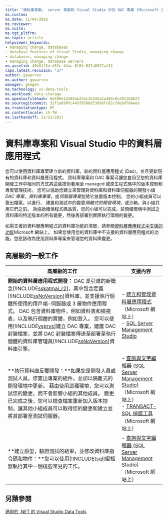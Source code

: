 ```yaml
---
title: "資料庫專案、 server 專案和 Visual Studio 中的 DAC 專案 |Microsoft 文件"
ms.custom: 
ms.date: 11/04/2016
ms.reviewer: 
ms.suite: 
ms.tgt_pltfrm: 
ms.topic: article
helpviewer_keywords:
- managing change, databases
- database features of Visual Studio, managing change
- databases, managing change
- managing change, database servers
ms.assetid: 40b51f5a-d52c-44ac-8f84-037a0917af33
caps.latest.revision: "37"
author: gewarren
ms.author: gewarren
manager: ghogen
ms.technology: vs-data-tools
ms.workload: data-storage
ms.openlocfilehash: 8e599e1d309ab254c2b2d5a3a490c0cd912b8823
ms.sourcegitcommit: 32f1a690fc445f9586d53698fc82c7debd784eeb
ms.translationtype: MT
ms.contentlocale: zh-TW
ms.lasthandoff: 12/22/2017
---
```

# <a name="database-projects-and-data-tier-applications-in-visual-studio"></a>資料庫專案和 Visual Studio 中的資料層應用程式  
您可以使用資料庫專案建立新的資料庫，新的資料層應用程式 (Dac)，並且更新現有的資料庫和資料層應用程式。 資料庫專案和 DAC 專案可讓您套用至您的資料庫開發工作中相同的方式將這些技術套用至 managed 或原生程式碼中的版本控制和專案管理技術。 您可以協助您建立來管理對資料庫和資料庫伺服器的開發小組*DAC 專案*，*資料庫專案*，或*伺服器專案*並將它放置版本控制。 您的小組成員可以簽出檔案，以進行、 建置和測試中的變更*隔離式的開發環境*，或沙箱，與小組共用它們之前。 為協助確保程式碼品質，您的小組可以完成，並預備環境中測試之資料庫的特定版本的所有變更，然後再部署到實際執行環境的變更。  
  
如需支援的資料層應用程式的資料庫功能的清單，請參閱[資料層應用程式中支援的功能](http://go.microsoft.com/fwlink/?LinkId=164239)Microsoft 網站上。 如果您使用您的資料庫中不支援的資料層應用程式的功能，您應該改為使用資料庫專案來管理您的資料庫變更。  
  
## <a name="common-high-level-tasks"></a>高層級的一般工作  
  
|高層級的工作|支援內容|  
|----------------------|------------------------|  
|**開始的資料層應用程式開發：** DAC 是引進的新概念[!INCLUDE[sskatmai_r2](../data-tools/includes/sskatmai_r2_md.md)]，其中包含定義[!INCLUDE[ssNoVersion](../data-tools/includes/ssnoversion_md.md)]資料庫，並支援執行個體所使用的用戶端-伺服器或 3 層物件應用程式。 DAC 包含資料庫物件，例如資料表和檢視表，以及執行個體的實體，例如登入。 您可以使用[!INCLUDE[vsprvs](../code-quality/includes/vsprvs_md.md)]建立 DAC 專案，建置 DAC 封裝檔案，並將 DAC 封裝檔案傳送至部署至執行個體的資料庫管理員[!INCLUDE[ssNoVersion](../data-tools/includes/ssnoversion_md.md)]資料庫引擎。|-   [建立和管理資料層應用程式](http://go.microsoft.com/fwlink/?LinkId=160741)（Microsoft 網站上）<br />-   [SQL Server Management Studio](http://go.microsoft.com/fwlink/?LinkId=227328)|  
|**執行資料庫反覆開發：**如果您是開發人員或測試人員，您簽出專案的組件，並加以隔離式的開發環境中更新。 藉由使用這種環境，您可以測試您的變更，而不會影響小組的其他成員。 變更已完成之後，您可以檢查檔案重新加入版本控制，讓其他小組成員可以取得您的變更和建立並將其部署至測試伺服器。|-   [查詢與文字編輯器 (SQL Server Management Studio)](http://go.microsoft.com/fwlink/?LinkId=227327) （Microsoft 網站上）<br />-   [TRANSACT-SQL 偵錯工具](http://go.microsoft.com/fwlink/?LinkId=227324)（Microsoft 網站上）|  
|**建立原型，驗證測試的結果，並修改資料庫指令碼和物件：**您可以使用[!INCLUDE[tsql](../data-tools/includes/tsql_md.md)]編輯器執行其中一個這些常見的工作。|-   [查詢與文字編輯器 (SQL Server Management Studio)](http://go.microsoft.com/fwlink/?LinkId=227327) （Microsoft 網站上）|  
  
## <a name="see-also"></a>另請參閱
[適用於 .NET 的 Visual Studio Data Tools](../data-tools/visual-studio-data-tools-for-dotnet.md)

